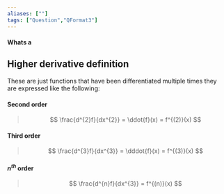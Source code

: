 ```yaml
---
aliases: [""]
tags: ["Question","QFormat3"]
---
```


#### Whats a
## Higher derivative definition
These are just functions that have been differentiated multiple times they are expressed like the following:

#### Second order
> $$ \frac{d^{2}f}{dx^{2}} = \ddot{f}(x) = f^{(2)}(x) $$ 

#### Third order
> $$ \frac{d^{3}f}{dx^{3}} = \dddot{f}(x) = f^{(3)}(x) $$ 

#### $n^{th}$ order
> $$ \frac{d^{n}f}{dx^{3}} = f^{(n)}(x) $$ 
